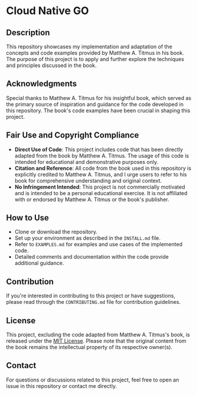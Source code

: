 # Cloud Native GO

## Description

This repository showcases my implementation and adaptation of the concepts and code examples provided by Matthew A. Titmus in his book. The purpose of this project is to apply and further explore the techniques and principles discussed in the book.

## Acknowledgments

Special thanks to Matthew A. Titmus for his insightful book, which served as the primary source of inspiration and guidance for the code developed in this repository. The book's code examples have been crucial in shaping this project.

## Fair Use and Copyright Compliance

- **Direct Use of Code**: This project includes code that has been directly adapted from the book by Matthew A. Titmus. The usage of this code is intended for educational and demonstrative purposes only.
- **Citation and Reference**: All code from the book used in this repository is explicitly credited to Matthew A. Titmus, and I urge users to refer to his book for comprehensive understanding and original context.
- **No Infringement Intended**: This project is not commercially motivated and is intended to be a personal educational exercise. It is not affiliated with or endorsed by Matthew A. Titmus or the book's publisher.

## How to Use

- Clone or download the repository.
- Set up your environment as described in the `INSTALL.md` file.
- Refer to `EXAMPLES.md` for examples and use cases of the implemented code.
- Detailed comments and documentation within the code provide additional guidance.

## Contribution

If you're interested in contributing to this project or have suggestions, please read through the `CONTRIBUTING.md` file for contribution guidelines.

## License

This project, excluding the code adapted from Matthew A. Titmus's book, is released under the [MIT License](LICENSE). Please note that the original content from the book remains the intellectual property of its respective owner(s).

## Contact

For questions or discussions related to this project, feel free to open an issue in this repository or contact me directly.
